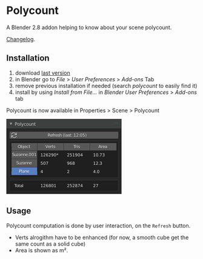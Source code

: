 # Polycount

A Blender 2.8 addon helping to know about your scene polycount.

[Changelog](https://github.com/Vinc3r/Polycount/blob/master/changelog.md).

## Installation

1. download [last version](https://github.com/Vinc3r/Polycount/releases/latest)
2. in Blender go to *File* > *User Preferences* > *Add-ons* Tab
3. remove previous installation if needed (search *polycount* to easily find it)
4. install by using *Install from File...* in *Blender User Preferences* > *Add-ons* tab

Polycount is now available in Properties > Scene > Polycount

![polycount](_readme-assets_/polycount.png)

## Usage

Polycount computation is done by user interaction, on the `Refresh` button.

- Verts alrogithm have to be enhanced (for now, a smooth cube get the same count as a solid cube)
- Area is shown as m².
